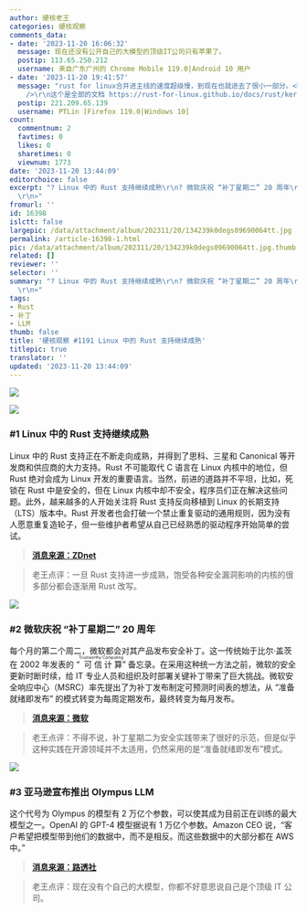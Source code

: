 ```yaml
---
author: 硬核老王
categories: 硬核观察
comments_data:
- date: '2023-11-20 16:06:32'
  message: 现在还没有公开自己的大模型的顶级IT公司只有苹果了。
  postip: 113.65.250.212
  username: 来自广东广州的 Chrome Mobile 119.0|Android 10 用户
- date: '2023-11-20 19:41:57'
  message: "rust for linux合并进主线的速度超级慢，到现在也就进去了很小一部分。<br />\r\n这个是主线的文档 https://rust-for-linux.github.io/docs/v6.6-rc2/kernel/<br
    />\r\n这个是全部的文档 https://rust-for-linux.github.io/docs/rust/kernel/"
  postip: 221.209.65.139
  username: PTLin [Firefox 119.0|Windows 10]
count:
  commentnum: 2
  favtimes: 0
  likes: 0
  sharetimes: 0
  viewnum: 1773
date: '2023-11-20 13:44:09'
editorchoice: false
excerpt: "? Linux 中的 Rust 支持继续成熟\r\n? 微软庆祝 “补丁星期二” 20 周年\r\n? 亚马逊宣布推出 Olympus LLM\r\n»
  \r\n»"
fromurl: ''
id: 16398
islctt: false
largepic: /data/attachment/album/202311/20/134239k0degs09690064tt.jpg
permalink: /article-16398-1.html
pic: /data/attachment/album/202311/20/134239k0degs09690064tt.jpg.thumb.jpg
related: []
reviewer: ''
selector: ''
summary: "? Linux 中的 Rust 支持继续成熟\r\n? 微软庆祝 “补丁星期二” 20 周年\r\n? 亚马逊宣布推出 Olympus LLM\r\n»
  \r\n»"
tags:
- Rust
- 补丁
- LLM
thumb: false
title: '硬核观察 #1191 Linux 中的 Rust 支持继续成熟'
titlepic: true
translator: ''
updated: '2023-11-20 13:44:09'
---
```


![](/data/attachment/album/202311/20/134239k0degs09690064tt.jpg)


![](/data/attachment/album/202311/20/134308zk4lltyacu7hfb8t.png)


### #1 Linux 中的 Rust 支持继续成熟


Linux 中的 Rust 支持正在不断走向成熟，并得到了思科、三星和 Canonical 等开发商和供应商的大力支持。Rust 不可能取代 C 语言在 Linux 内核中的地位，但 Rust 绝对会成为 Linux 开发的重要语言。当然，前进的道路并不平坦，比如，死锁在 Rust 中是安全的，但在 Linux 内核中却不安全，程序员们正在解决这些问题。此外，越来越多的人开始关注将 Rust 支持反向移植到 Linux 的长期支持（LTS）版本中。Rust 开发者也会打破一个禁止重复驱动的通用规则，因为没有人愿意重复造轮子，但一些维护者希望从自己已经熟悉的驱动程序开始简单的尝试。



> 
> **[消息来源：ZDnet](https://www.zdnet.com/article/rust-in-linux-where-we-are-and-where-were-going-next/)**
> 
> 
> 



> 
> 老王点评：一旦 Rust 支持进一步成熟，饱受各种安全漏洞影响的内核的很多部分都会逐渐用 Rust 改写。
> 
> 
> 


![](/data/attachment/album/202311/20/134329xgnjjls9d4ajlu2w.png)


### #2 微软庆祝 “补丁星期二” 20 周年


每个月的第二个周二，微软都会对其产品发布安全补丁。这一传统始于比尔·盖茨在 2002 年发表的 “<ruby> 可信计算 <rt>  Trustworthy Computing </rt></ruby>” 备忘录。在采用这种统一方法之前，微软的安全更新时断时续，给 IT 专业人员和组织及时部署关键补丁带来了巨大挑战。微软安全响应中心（MSRC）率先提出了为补丁发布制定可预测时间表的想法，从 “准备就绪即发布” 的模式转变为每周定期发布，最终转变为每月发布。



> 
> **[消息来源：微软](https://msrc.microsoft.com/blog/2023/11/reflecting-on-20-years-of-patch-tuesday)**
> 
> 
> 



> 
> 老王点评：不得不说，补丁星期二为安全实践带来了很好的示范，但是似乎这种实践在开源领域并不太适用，仍然采用的是“准备就绪即发布”模式。
> 
> 
> 


![](/data/attachment/album/202311/20/134348dyfpysjzhzyvyzyn.png)


### #3 亚马逊宣布推出 Olympus LLM


这个代号为 Olympus 的模型有 2 万亿个参数，可以使其成为目前正在训练的最大模型之一。OpenAI 的 GPT-4 模型据说有 1 万亿个参数。Amazon CEO 说，“客户希望把模型带到他们的数据中，而不是相反。而这些数据中的大部分都在 AWS 中。”



> 
> **[消息来源：路透社](https://www.reuters.com/technology/amazon-sets-new-team-trains-ambitious-ai-model-codenamed-olympus-sources-2023-11-08/)**
> 
> 
> 



> 
> 老王点评：现在没有个自己的大模型，你都不好意思说自己是个顶级 IT 公司。
> 
> 
>